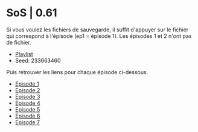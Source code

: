 # SoS | 0.61

Si vous voulez les fichiers de sauvegarde, il suffit d'appuyer sur le fichier qui correspond à l'épisode (ep1 = épisode 1). Les épisodes 1 et 2 n'ont pas de fichier.

- [Playlist](https://www.youtube.com/watch?v=4knv4HYkG2g&list=PLvhIoZslTNqmdCq_YFDsjcUOWQ-NKUczw)
- Seed: 233663460

Puis retrouver les liens pour chaque épisode ci-dessous.

- [Episode 1](https://youtu.be/4knv4HYkG2g)
- [Episode 2](https://youtu.be/_i0yiFcXkXo)
- [Episode 3](https://youtu.be/TdqS6at_oHk)
- [Episode 4](https://youtu.be/F60mGu_9gnU)
- [Episode 5](https://youtu.be/T6qLSmCYsKM)
- [Episode 6](https://youtu.be/hcHTm4OFEvA)
- [Episode 7](https://youtu.be/VG8mTrl_oZY)
